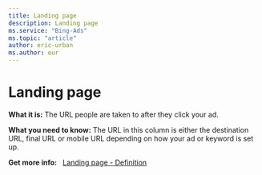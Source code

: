 ```yaml
---
title: Landing page
description: Landing page
ms.service: "Bing-Ads"
ms.topic: "article"
author: eric-urban
ms.author: eur
---
```


# Landing page

**What it is:**  The URL people are taken to after they click your ad.

**What you need to know:**  The URL in this column is either the destination URL, final URL or mobile URL depending on how your ad or keyword is set up.

**Get more info:**    &nbsp;    [Landing page - Definition](../hlp_BA_DEFN_LandingPage.md)


